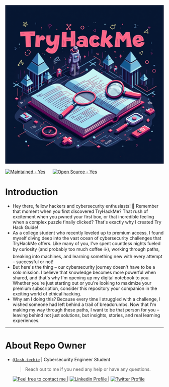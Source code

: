 <div style="center">
<img src="/Assets/TryHackMe.png">

<p align="center">

[![Maintained - Yes](https://img.shields.io/static/v1?label=Maintained&message=Yes&color=2ea44f&style=for-the-badge)](https://pop-quiz-five.vercel.app/)
&nbsp;&nbsp;&nbsp;&nbsp;
[![Open Source - Yes](https://img.shields.io/static/v1?label=Open+Source&message=Yes&color=2ea44f&style=for-the-badge)](https://pop-quiz-five.vercel.app/)

</p>
</div>

# Introduction

- Hey there, fellow hackers and cybersecurity enthusiasts! 🚀
Remember that moment when you first discovered TryHackMe? That rush of excitement when you pwned your first box, or that incredible feeling when a complex puzzle finally clicked? That's exactly why I created Try Hack Guide!
- As a college student who recently leveled up to premium access, I found myself diving deep into the vast ocean of cybersecurity challenges that TryHackMe offers. Like many of you, I've spent countless nights fueled by curiosity (and probably too much coffee ☕), working through paths, breaking into machines, and learning something new with every attempt – successful or not!
- But here's the thing – our cybersecurity journey doesn't have to be a solo mission. I believe that knowledge becomes more powerful when shared, and that's why I'm opening up my digital notebook to you. Whether you're just starting out or you're looking to maximize your premium subscription, consider this repository your companion in the exciting world of ethical hacking.
- Why am I doing this? Because every time I struggled with a challenge, I wished someone had left behind a trail of breadcrumbs. Now that I'm making my way through these paths, I want to be that person for you – leaving behind not just solutions, but insights, stories, and real learning experiences.

---

<h1> About Repo Owner </h1>

- [`@Josh-techie`]() | Cybersecurity Engineer Student

  > Reach out to me if you need any help or have any questions.

  <a href="mailto:youssef.abouyahia@e-polytechnique.ma">
  	<img alt="Feel free to contact me" src="https://img.shields.io/badge/-Ask_me_anything-blue?style=flat&logo=Gmail&logoColor=white&link=mailto:youssef.abouyahia@e-polytechnique.ma&color=3d85c6" />
  </a>
  <span> | </span>
    <a href="https://www.linkedin.com/in/youssef-abouyahia/">
        <img alt="Linkedin Profile" src="https://img.shields.io/badge/-Linkedin-0072b1?style=flat&logo=Linkedin&logoColor=white&link=https://www.linkedin.com/in/youssef-abouyahia/" />
    </a>
    <span> | </span>
    <a href="https://twitter.com/JoesephAb">
        <img alt="Twitter Profile" src="https://img.shields.io/badge/-Twitter-0072b1?style=flat&logo=Twitter&logoColor=white&link=https://twitter.com/JoesephAb&color=1DA1F2" />
    </a>
